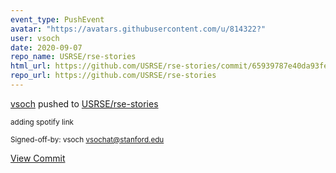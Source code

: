 ```yaml
---
event_type: PushEvent
avatar: "https://avatars.githubusercontent.com/u/814322?"
user: vsoch
date: 2020-09-07
repo_name: USRSE/rse-stories
html_url: https://github.com/USRSE/rse-stories/commit/65939787e40da93fe39efeb8eb9e913a3a7f6135
repo_url: https://github.com/USRSE/rse-stories
---
```


<a href='https://github.com/vsoch' target='_blank'>vsoch</a> pushed to <a href='https://github.com/USRSE/rse-stories' target='_blank'>USRSE/rse-stories</a>

<small>adding spotify link

Signed-off-by: vsoch <vsochat@stanford.edu></small>

<a href='https://github.com/USRSE/rse-stories/commit/65939787e40da93fe39efeb8eb9e913a3a7f6135' target='_blank'>View Commit</a>